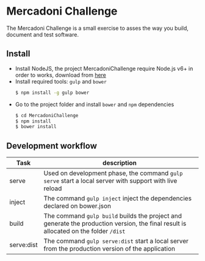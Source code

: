 # Mercadoni Challenge

The Mercadoni Challenge is a small exercise to asses the way you build, document and
test software.

## Install

 - Install NodeJS, the project MercadoniChallenge require Node.js v6+ in order to works, download from [here](https://nodejs.org/es/download/)
 - Install required tools: `gulp` and `bower`
    ```sh
    $ npm install -g gulp bower
    ```
 - Go to the project folder and install `bower` and `npm` dependencies 
    ```sh
    $ cd MercadoniChallenge
    $ npm install
    $ bower install
    ```
    
## Development workflow
 

| Task | description |
| ------ | ------ |
| serve | Used on development phase, the command `gulp serve` start a local server with support with live reload|
| inject | The command `gulp inject` inject the dependencies declared on bower.json |
| build | The command `gulp build` builds the project and generate the production version, the final result is allocated on the folder `/dist` |
| serve:dist | The command `gulp serve:dist` start a local server from the production version of the application |

